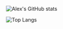 ![Alex's GitHub stats](https://github-readme-stats.vercel.app/api?username=alexgitonga&show_icons=true&theme=radical)

![Top Langs](https://github-readme-stats.vercel.app/api/top-langs/?username=alexgitonga&layout=compact&theme=radical)
